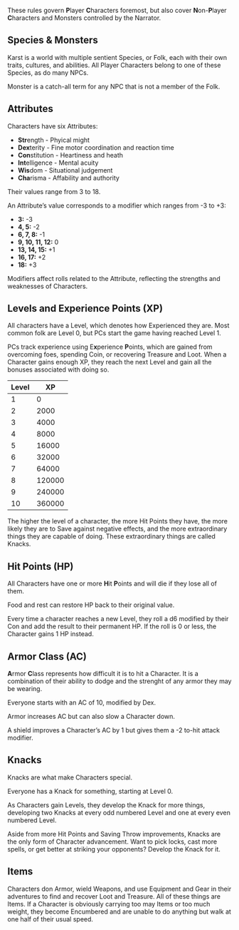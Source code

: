 These rules govern **P**layer **C**haracters foremost, but also cover **N**on-**P**layer **C**haracters and Monsters controlled by the Narrator.

## Species & Monsters

Karst is a world with multiple sentient Species, or Folk, each with their own traits, cultures, and abilities. All Player Characters belong to one of these Species, as do many NPCs.

Monster is a catch-all term for any NPC that is not a member of the Folk.

## Attributes

Characters have six Attributes:

- **Str**ength - Phyical might
- **Dex**terity - Fine motor coordination and reaction time
- **Con**stitution - Heartiness and heath
- **Int**elligence - Mental acuity
- **Wis**dom - Situational judgement 
- **Cha**risma - Affability and authority

Their values range from 3 to 18.

An Attribute’s value corresponds to a modifier which ranges from -3 to +3:

- **3:** -3
- **4, 5:** -2
- **6, 7, 8:** -1
- **9, 10, 11, 12:** 0
- **13, 14, 15:** +1
- **16, 17:** +2
- **18:** +3

Modifiers affect rolls related to the Attribute, reflecting the strengths and weaknesses of Characters.

## Levels and Experience Points (XP)

All characters have a Level, which denotes how Experienced they are. Most common folk are Level 0, but PCs start the game having reached Level 1.

PCs track experience using E**x**perience **P**oints, which are gained from overcoming foes, spending Coin, or recovering Treasure and Loot. When a Character gains enough XP, they reach the next Level and gain all the bonuses associated with doing so.

| Level | XP     |
| ----- | ------ |
| 1     | 0      |
| 2     | 2000   |
| 3     | 4000   |
| 4     | 8000   |
| 5     | 16000  |
| 6     | 32000  |
| 7     | 64000  |
| 8     | 120000 |
| 9     | 240000 |
| 10    | 360000 |

The higher the level of a character, the more Hit Points they have, the more likely they are to Save against negative effects, and the more extraordinary things they are capable of doing. These extraordinary things are called Knacks.

## Hit Points (HP)

All Characters have one or more **H**it **P**oints and will die if they lose all of them.

Food and rest can restore HP back to their original value.

Every time a character reaches a new Level, they roll a d6 modified by their Con and add the result to their permanent HP. If the roll is 0 or less, the Character gains 1 HP instead.

## Armor Class (AC)

**A**rmor **C**lass represents how difficult it is to hit a Character. It is a combination of their ability to dodge and the strenght of any armor they may be wearing.

Everyone starts with an AC of 10, modified by Dex.

Armor increases AC but can also slow a Character down.

A shield improves a Character’s AC by 1 but gives them a -2 to-hit attack modifier.

## Knacks

Knacks are what make Characters special.

Everyone has a Knack for something, starting at Level 0.

As Characters gain Levels, they develop the Knack for more things, developing two Knacks at every odd numbered Level and one at every even numbered Level.

Aside from more Hit Points and Saving Throw improvements, Knacks are the only form of Character advancement. Want to pick locks, cast more spells, or get better at striking your opponents? Develop the Knack for it.

## Items

Characters don Armor, wield Weapons, and use Equipment and Gear in their adventures to find and recover Loot and Treasure. All of these things are Items. If a Character is obviously carrying too may Items or too much weight, they become Encumbered and are unable to do anything but walk at one half of their usual speed.
